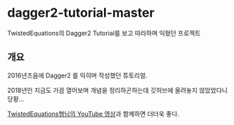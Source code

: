 # dagger2-tutorial-master
TwistedEquations의 Dagger2 Tutorial를 보고 따라하며 익혔던 프로젝트

## 개요
2016년즈음에 Dagger2 를 익히며 작성했던 튜토리얼.

2018년인 지금도 가끔 열어보며 개념을 정리하곤하는데 깃허브에 올려놓지 않았었다니 당황...

[TwistedEquations형님의 YouTube 영상](https://www.youtube.com/watch?v=Qwk7ESmaCq0&list=PLuR1PJnGR-Ih-HXnGSpnqjdhdvqcwhfFU)과 함께하면 더더욱 좋다.
